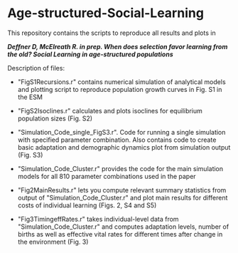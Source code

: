 # Age-structured-Social-Learning

This repository contains the scripts to reproduce all results and plots in 

***Deffner D, McElreath R. in prep. When does selection favor learning from the old? Social Learning in age-structured populations***

Description of files:

- "FigS1Recursions.r" contains numerical simulation of analytical models and plotting script to reproduce population growth curves in Fig. S1 in the ESM

- "FigS2Isoclines.r" calculates and plots isoclines for equilibrium population sizes (Fig. S2)

- "Simulation_Code_single_FigS3.r". Code for running a single simulation with specified parameter combination. Also contains code to create basic adaptation and demographic dynamics plot from simulation output (Fig. S3)

- "Simulation_Code_Cluster.r" provides the code for the main simulation models for all 810 parameter combinations used in the paper

- "Fig2MainResults.r" lets you compute relevant summary statistics from output of "Simulation_Code_Cluster.r" and plot main results for different costs of individual learning (Figs. 2, S4 and S5)

- "Fig3TimingeffRates.r" takes individual-level data from "Simulation_Code_Cluster.r" and computes adaptation levels, number of births as well as effective vital rates for different times after change in the environment (Fig. 3)
